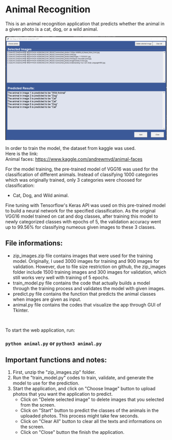 # Animal Recognition

This is an animal recognition application that predicts whether the animal in a given photo is a cat, dog, or a wild animal. <br />

![Example image of this web application](app_screenshot.png) <br />

In order to train the model, the dataset from kaggle was used. <br />
Here is the link: <br />
Animal faces: https://www.kaggle.com/andrewmvd/animal-faces <br />

For the model training, the pre-trained model of VGG16 was used for the classification of different animals. Instead of classifying 1000 categories which was originally trained, only 3 categories were choosed for classification: <br />
- Cat, Dog, and Wild animal. <br />

Fine tuning with Tensorflow's Keras API was used on this pre-trained model to build a neural network for the specified classification. As the original VGG16 model trained on cat and dog classes, after training this model to newly categorized classes with epochs of 5, the validation accuracy went up to 99.56% for classifying numeous given images to these 3 classes. <br />

## File informations: <br />
- zip_images.zip file contains images that were used for the training model. Originally, I used 3000 images for training and 900 images for validation. However, due to file size restriction on github, the zip_images folder include 1500 training images and 300 images for validation, which still works very well with training of 5 epochs. <br />
- train_model.py file contains the code that actually builds a model through the training process and validates the model with given images. <br />
- predict.py file contains the function that predicts the animal classes when images are given as input. <br />
- animal.py file contains the codes that visualize the app through GUI of Tkinter. <br />
<br />

To start the web application, run:
### `python animal.py` or `python3 animal.py`

## Important functions and notes: <br />
1. First, unzip the "zip_images.zip" folder. <br />
2. Run the "train_model.py" codes to train, validate, and generate the model to use for the prediction. <br />
3. Start the application, and click on "Choose Image" button to upload photos that you want the application to predict. <br />
	- Click on "Delete selected image" to delete images that you selected from the screen. <br />
	- Click on "Start" button to predict the classes of the animals in the uploaded photos. This process might take few seconds.<br />
	- Click on "Clear All" button to clear all the texts and informations on the screen. <br />
	- Click on "Close" button the finish the application.